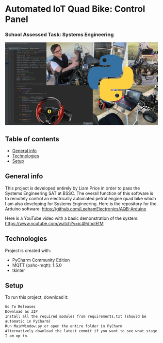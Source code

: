 # Automated IoT Quad Bike: Control Panel
### School Assessed Task: Systems Engineering

![GitHub Logo](media/AQB-CP-GitHub-Logo.png)
## Table of contents
* [General info](#general-info)
* [Technologies](#technologies)
* [Setup](#setup)

## General info
This project is developed entirely by Liam Price in order to pass the Systems Engineering SAT at BSSC. The overall function of this software is to remotely control an electrically automated petrol engine quad bike which I am also developing for Systems Engineering.
Here is the repository for the Arduino software: https://github.com/LeehamElectronics/AQB-Arduino

Here is a YouTube video with a basic demonstration of the system: https://www.youtube.com/watch?v=ic49dhoIEfM
	
## Technologies
Project is created with:
* PyCharm Community Edition
* MQTT (paho-mqtt): 1.5.0
* tkinter
	
## Setup
To run this project, download it:

```
Go To Releases
Download as ZIP
Install all the required modules from requirements.txt (should be automatic in PyCharm)
Run MainWindow.py or open the entire folder in PyCharm
Alternatively download the latest commit if you want to see what stage I am up to.
```
